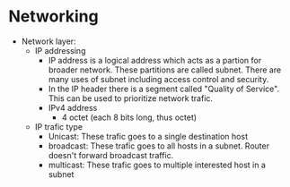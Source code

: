 # Networking

- Network layer:
  - IP addressing
    - IP address is a logical address which acts as a partion for broader network. These partitions are called subnet. There are many uses of subnet including access control and security.
    - In the IP header there is a segment called "Quality of Service". This can be used to prioritize network trafic.
    - IPv4 address
      - 4 octet (each 8 bits long, thus octet)
  - IP trafic type
    - Unicast: These trafic goes to a single destination host
    - broadcast: These trafic goes to all hosts in a subnet. Router doesn't forward broadcast traffic.
    - multicast: These trafic goes to multiple interested host in a subnet
